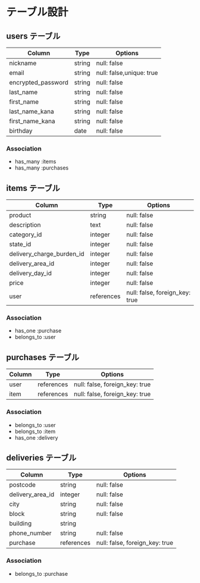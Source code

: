 # テーブル設計

## users テーブル

| Column             | Type   | Options                  |
| ------------------ | ------ | ------------------------ |
| nickname           | string | null: false              |
| email              | string | null: false,unique: true |
| encrypted_password | string | null: false              |
| last_name          | string | null: false              |
| first_name         | string | null: false              |
| last_name_kana     | string | null: false              |
| first_name_kana    | string | null: false              |
| birthday           | date   | null: false              |

### Association

- has_many :items
- has_many :purchases

## items テーブル

| Column                      | Type       | Options                        |
| --------------------------- | ---------- | ------------------------------ |
| product                     | string     | null: false                    |
| description                 | text       | null: false                    |
| category_id                 | integer    | null: false                    |
| state_id                    | integer    | null: false                    |
| delivery_charge_burden_id   | integer    | null: false                    |
| delivery_area_id            | integer    | null: false                    |
| delivery_day_id             | integer    | null: false                    |
| price                       | integer    | null: false                    |
| user                        | references | null: false, foreign_key: true |

### Association

- has_one    :purchase
- belongs_to :user

## purchases テーブル

| Column | Type       | Options                        |
| ------ | ---------- | ------------------------------ |
| user   | references | null: false, foreign_key: true |
| item   | references | null: false, foreign_key: true |

### Association

- belongs_to :user
- belongs_to :item
- has_one    :delivery

## deliveries テーブル

| Column            | Type       | Options                        |
| ----------------- | ---------- | ------------------------------ |
| postcode          | string     | null: false                    |
| delivery_area_id  | integer    | null: false                    |
| city              | string     | null: false                    |
| block             | string     | null: false                    |
| building          | string     |                                |
| phone_number      | string     | null: false                    |
| purchase          | references | null: false, foreign_key: true |

### Association

- belongs_to :purchase